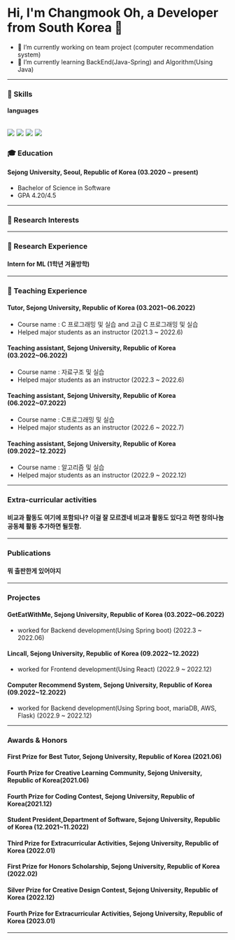 # Hi, I'm Changmook Oh, a Developer from South Korea 👋

- 🔭 I’m currently working on team project (computer recommendation system)
- 🌱 I’m currently learning BackEnd(Java-Spring) and Algorithm(Using Java)

---

### 💪 Skills
#### languages
<img src="https://img.shields.io/badge/C-A8B9CC?style=badge&logo=c%2B%2B&logoColor=white"/></a>
<img src="https://img.shields.io/badge/c++-%2300599C?style=badge&logo=c%2B%2B&logoColor=white"/></a>
<img src="https://img.shields.io/badge/Python-3766AB?style=badge&logo=Python&logoColor=white"/></a>
<img src="https://img.shields.io/badge/Java-007396?style=badge&logo=Java&logoColor=white"/></a>
---
### 🎓 Education
#### Sejong University, Seoul, Republic of Korea (03.2020 ~ present)
- Bachelor of  Science in Software
- GPA 4.20/4.5

---
### 📕 Research Interests

---

### 📗 Research Experience
#### Intern for ML (1학년 겨울방학)
---
### 📘 Teaching Experience
#### Tutor, Sejong University, Republic of Korea (03.2021~06.2022)
- Course name : C 프로그래밍 및 실습 and 고급 C 프로그래밍 및 실습
- Helped major students as an instructor (2021.3 ~ 2022.6)
#### Teaching assistant, Sejong University, Republic of Korea (03.2022~06.2022)
- Course name : 자료구조 및 실습
- Helped major students as an instructor (2022.3 ~ 2022.6)
#### Teaching assistant, Sejong University, Republic of Korea (06.2022~07.2022)
- Course name : C프로그래밍 및 실습
- Helped major students as an instructor (2022.6 ~ 2022.7)
#### Teaching assistant, Sejong University, Republic of Korea (09.2022~12.2022)
- Course name : 알고리즘 및 실습
- Helped major students as an instructor (2022.9 ~ 2022.12)
---

### Extra-curricular activities
#### 비교과 활동도 여기에 포함되나? 이걸 잘 모르겠네 비교과 활동도 있다고 하면 창의나눔공동체 활동 추가하면 될듯함.
---
### Publications
#### 뭐 출판한게 있어야지
---
### Projectes
#### GetEatWithMe, Sejong University, Republic of Korea (03.2022~06.2022)
- worked for Backend development(Using Spring boot) (2022.3 ~ 2022.06)
#### Lincall, Sejong University, Republic of Korea (09.2022~12.2022)
- worked for Frontend development(Using React) (2022.9 ~ 2022.12)
#### Computer Recommend System, Sejong University, Republic of Korea (09.2022~12.2022)
- worked for Backend development(Using Spring boot, mariaDB, AWS, Flask) (2022.9 ~ 2022.12)
---

### Awards & Honors
#### First Prize for Best Tutor, Sejong University, Republic of Korea (2021.06)
#### Fourth Prize for Creative Learning Community, Sejong University, Republic of Korea(2021.06)
#### Fourth Prize for Coding Contest, Sejong University, Republic of Korea(2021.12)
#### Student President,Department of Software, Sejong University, Republic of Korea (12.2021~11.2022)
#### Third Prize for Extracurricular Activities, Sejong University, Republic of Korea (2022.01)
#### First Prize for Honors Scholarship, Sejong University, Republic of Korea (2022.02)
#### Silver Prize for Creative Design Contest, Sejong University, Republic of Korea (2022.12)
#### Fourth Prize for Extracurricular Activities, Sejong University, Republic of Korea (2023.01)

---
